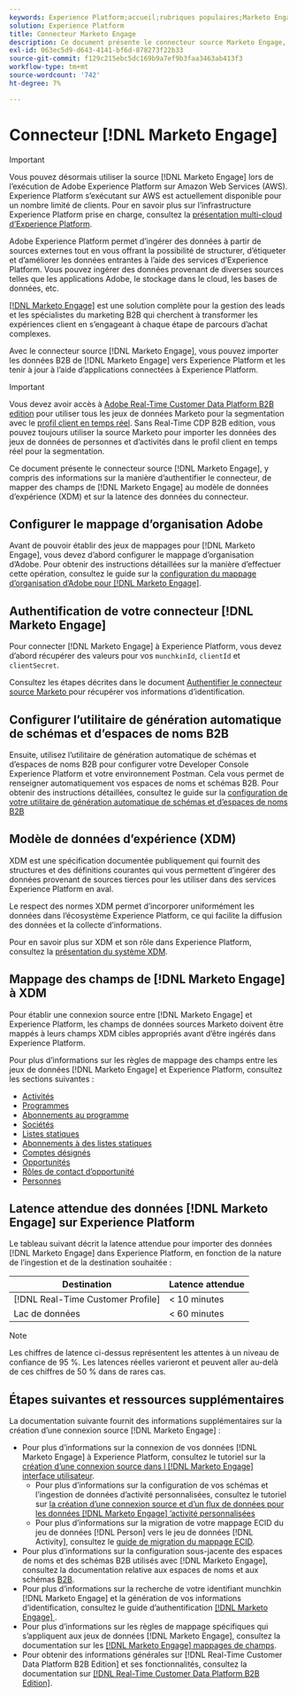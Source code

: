 ```yaml
---
keywords: Experience Platform;accueil;rubriques populaires;Marketo Engage;marketo engage;marketo
solution: Experience Platform
title: Connecteur Marketo Engage
description: Ce document présente le connecteur source Marketo Engage, y compris des informations sur son authentification, son mappage et la latence des données.
exl-id: 063ec5d9-d643-4141-bf6d-878273f22b33
source-git-commit: f129c215ebc5dc169b9a7ef9b3faa3463ab413f3
workflow-type: tm+mt
source-wordcount: '742'
ht-degree: 7%

---
```


# Connecteur [!DNL Marketo Engage]

>[!IMPORTANT]
>
>Vous pouvez désormais utiliser la source [!DNL Marketo Engage] lors de l’exécution de Adobe Experience Platform sur Amazon Web Services (AWS). Experience Platform s’exécutant sur AWS est actuellement disponible pour un nombre limité de clients. Pour en savoir plus sur l’infrastructure Experience Platform prise en charge, consultez la [présentation multi-cloud d’Experience Platform](../../../../landing/multi-cloud.md).

Adobe Experience Platform permet d’ingérer des données à partir de sources externes tout en vous offrant la possibilité de structurer, d’étiqueter et d’améliorer les données entrantes à l’aide des services d’Experience Platform. Vous pouvez ingérer des données provenant de diverses sources telles que les applications Adobe, le stockage dans le cloud, les bases de données, etc.

[[!DNL Marketo Engage]](https://www.marketo.com/software/) est une solution complète pour la gestion des leads et les spécialistes du marketing B2B qui cherchent à transformer les expériences client en s’engageant à chaque étape de parcours d’achat complexes.

Avec le connecteur source [!DNL Marketo Engage], vous pouvez importer les données B2B de [!DNL Marketo Engage] vers Experience Platform et les tenir à jour à l’aide d’applications connectées à Experience Platform.

>[!IMPORTANT]
>
>Vous devez avoir accès à [Adobe Real-Time Customer Data Platform B2B edition](../../../../rtcdp/b2b-overview.md) pour utiliser tous les jeux de données Marketo pour la segmentation avec le [profil client en temps réel](../../../../profile/home.md). Sans Real-Time CDP B2B edition, vous pouvez toujours utiliser la source Marketo pour importer les données des jeux de données de personnes et d’activités dans le profil client en temps réel pour la segmentation.

Ce document présente le connecteur source [!DNL Marketo Engage], y compris des informations sur la manière d’authentifier le connecteur, de mapper des champs de [!DNL Marketo Engage] au modèle de données d’expérience (XDM) et sur la latence des données du connecteur.

## Configurer le mappage d’organisation Adobe

Avant de pouvoir établir des jeux de mappages pour [!DNL Marketo Engage], vous devez d’abord configurer le mappage d’organisation d’Adobe. Pour obtenir des instructions détaillées sur la manière d’effectuer cette opération, consultez le guide sur la [configuration du mappage d’organisation d’Adobe pour [!DNL Marketo Engage]](https://experienceleague.adobe.com/docs/marketo/using/product-docs/core-marketo-concepts/miscellaneous/set-up-adobe-organization-mapping.html).

## Authentification de votre connecteur [!DNL Marketo Engage]

Pour connecter [!DNL Marketo Engage] à Experience Platform, vous devez d’abord récupérer des valeurs pour vos `munchkinId`, `clientId` et `clientSecret`.

Consultez les étapes décrites dans le document [ Authentifier le connecteur source Marketo ](./marketo-auth.md) pour récupérer vos informations d’identification.

## Configurer l’utilitaire de génération automatique de schémas et d’espaces de noms B2B

Ensuite, utilisez l’utilitaire de génération automatique de schémas et d’espaces de noms B2B pour configurer votre Developer Console Experience Platform et votre environnement Postman. Cela vous permet de renseigner automatiquement vos espaces de noms et schémas B2B. Pour obtenir des instructions détaillées, consultez le guide sur la [configuration de votre utilitaire de génération automatique de schémas et d’espaces de noms B2B](./marketo-namespaces.md)

## Modèle de données d’expérience (XDM)

XDM est une spécification documentée publiquement qui fournit des structures et des définitions courantes qui vous permettent d’ingérer des données provenant de sources tierces pour les utiliser dans des services Experience Platform en aval.

Le respect des normes XDM permet d’incorporer uniformément les données dans l’écosystème Experience Platform, ce qui facilite la diffusion des données et la collecte d’informations.

Pour en savoir plus sur XDM et son rôle dans Experience Platform, consultez la [présentation du système XDM](../../../../xdm/home.md).

## Mappage des champs de [!DNL Marketo Engage] à XDM

Pour établir une connexion source entre [!DNL Marketo Engage] et Experience Platform, les champs de données sources Marketo doivent être mappés à leurs champs XDM cibles appropriés avant d’être ingérés dans Experience Platform.

Pour plus d’informations sur les règles de mappage des champs entre les jeux de données [!DNL Marketo Engage] et Experience Platform, consultez les sections suivantes :

* [Activités](../mapping/marketo.md#activities)
* [Programmes](../mapping/marketo.md#programs)
* [Abonnements au programme](../mapping/marketo.md#program-memberships)
* [Sociétés](../mapping/marketo.md#companies)
* [Listes statiques](../mapping/marketo.md#static-lists)
* [Abonnements à des listes statiques](../mapping/marketo.md#static-list-memberships)
* [Comptes désignés](../mapping/marketo.md#named-accounts)
* [Opportunités](../mapping/marketo.md#opportunities)
* [Rôles de contact d’opportunité](../mapping/marketo.md#opportunity-contact-roles)
* [Personnes](../mapping/marketo.md#persons)

## Latence attendue des données [!DNL Marketo Engage] sur Experience Platform

Le tableau suivant décrit la latence attendue pour importer des données [!DNL Marketo Engage] dans Experience Platform, en fonction de la nature de l’ingestion et de la destination souhaitée :

| Destination | Latence attendue |
| ----------- | ---------------- |
| [!DNL Real-Time Customer Profile] | &lt; 10 minutes |
| Lac de données | &lt; 60 minutes |

>[!NOTE]
>
>Les chiffres de latence ci-dessus représentent les attentes à un niveau de confiance de 95 %. Les latences réelles varieront et peuvent aller au-delà de ces chiffres de 50 % dans de rares cas.

## Étapes suivantes et ressources supplémentaires

La documentation suivante fournit des informations supplémentaires sur la création d’une connexion source [!DNL Marketo Engage] :

* Pour plus d’informations sur la connexion de vos données [!DNL Marketo Engage] à Experience Platform, consultez le tutoriel sur la [création d’une connexion source dans l [!DNL Marketo Engage] interface utilisateur](../../../tutorials/ui/create/adobe-applications/marketo.md).
   * Pour plus d’informations sur la configuration de vos schémas et l’ingestion de données d’activité personnalisées, consultez le tutoriel sur [la création d’une connexion source et d’un flux de données pour les données  [!DNL Marketo Engage] ’activité personnalisées](../../../tutorials/ui/create/adobe-applications/marketo-custom-activities.md)
   * Pour plus d’informations sur la migration de votre mappage ECID du jeu de données [!DNL Person] vers le jeu de données [!DNL Activity], consultez le [guide de migration du mappage ECID](./migration.md).
* Pour plus d’informations sur la configuration sous-jacente des espaces de noms et des schémas B2B utilisés avec [!DNL Marketo Engage], consultez la documentation relative aux espaces de noms et aux schémas [B2B](./marketo-namespaces.md).
* Pour plus d’informations sur la recherche de votre identifiant munchkin [!DNL Marketo Engage] et la génération de vos informations d’identification, consultez le guide d’authentification [[!DNL Marketo Engage] ](./marketo-auth.md).
* Pour plus d’informations sur les règles de mappage spécifiques qui s’appliquent aux jeux de données [!DNL Marketo Engage], consultez la documentation sur les [[!DNL Marketo Engage] mappages de champs](../mapping/marketo.md).
* Pour obtenir des informations générales sur [!DNL Real-Time Customer Data Platform B2B Edition] et ses fonctionnalités, consultez la documentation sur [[!DNL Real-Time Customer Data Platform B2B Edition]](../../../../rtcdp/b2b-overview.md).
